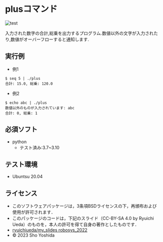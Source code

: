 # plusコマンド

![test](https://github.com/ShoYoshida1/robotsys2023/actions/workflows/test.yml/badge.svg)

入力された数字の合計,総乗を出力するプログラム.数値以外の文字が入力されたり,数値がオーバーフローすると通知します.

## 実行例
* 例1
```
$ seq 5 | ./plus
合計: 15.0, 総乗: 120.0
```
* 例2
```
$ echo abc | ./plus
数値以外のものが入力されています: abc
合計: 0, 総乗: 1
```

## 必須ソフト
* python
	* テスト済み:3.7~3.10

## テスト環境
* Ubuntsu 20.04

## ライセンス
* このソフトウェアパッケージは，3条項BSDライセンスの下，再頒布および使用が許可されます．
* このパッケージのコードは，下記のスライド（CC-BY-SA 4.0 by Ryuichi Ueda）のものを，本人の許可を得て自身の著作としたものです．
* [ryuichiueda/my_slides robosys_2022](https://github.com/ryuichiueda/my_slides/tree/master/robosys_2022)
* © 2023 Sho Yoshida



